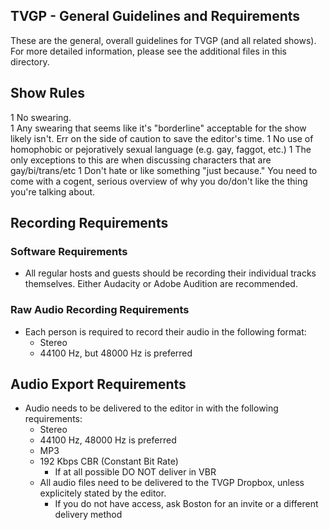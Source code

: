## TVGP - General Guidelines and Requirements

These are the general, overall guidelines for TVGP (and all related shows).  For more detailed information, please see the additional files in this directory.

## Show Rules
1 No swearing.  
	1 Any swearing that seems like it's "borderline" acceptable for the show likely isn't.  Err on the side of caution to save the editor's time.
1 No use of homophobic or pejoratively sexual language (e.g. gay, faggot, etc.)
	1 The only exceptions to this are when discussing characters that are gay/bi/trans/etc
1 Don't hate or like something "just because."  You need to come with a cogent, serious overview of why you do/don't like the thing you're talking about.

## Recording Requirements

### Software Requirements
* All regular hosts and guests should be recording their individual tracks themselves.  Either Audacity or Adobe Audition are recommended.

### Raw Audio Recording Requirements
* Each person is required to record their audio in the following format:
 	* Stereo
	* 44100 Hz, but 48000 Hz is preferred

## Audio Export Requirements 
* Audio needs to be delivered to the editor in with the following requirements:
	* Stereo
	* 44100 Hz, 48000 Hz is preferred
	* MP3
	* 192 Kbps CBR (Constant Bit Rate)
		* If at all possible DO NOT deliver in VBR
	* All audio files need to be delivered to the TVGP Dropbox, unless explicitely stated by the editor.
		* If you do not have access, ask Boston for an invite or a different delivery method